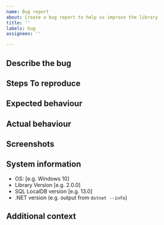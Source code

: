 ```yaml
---
name: Bug report
about: Create a bug report to help us improve the library
title: ''
labels: bug
assignees: ''

---
```


<!--
  This is a template. Feel free to delete any sections that are not relevant.
 -->

## Describe the bug

<!-- A clear and concise description of what the bug is. -->

## Steps To reproduce

<!-- A concise, repeatable, example of how to reproduce the issue. -->

## Expected behaviour

<!-- A clear and concise description of what you expected to happen. -->

## Actual behaviour

<!-- A clear and concise description of what actually happened. If an exception occurred, please include a stack trace if available. -->

## Screenshots

<!-- If applicable, add screenshots to help explain your problem. -->

## System information
- OS: [e.g. Windows 10]
- Library Version [e.g. 2.0.0]
- SQL LocalDB version [e.g. 13.0]
- .NET version (e.g. output from `dotnet --info`)

## Additional context

<!-- Add any other context about the problem here. -->
